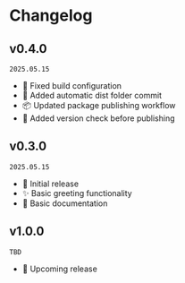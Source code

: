 <!--
🐞 Bug fix
🚀 New feature
💄 Perf
📝 Docs
⚡️ Code style
-->

# Changelog

## v0.4.0

`2025.05.15`

- 🔨 Fixed build configuration
- 🚀 Added automatic dist folder commit
- 📦 Updated package publishing workflow
- 🔄 Added version check before publishing

## v0.3.0

`2025.05.15`

- 🎉 Initial release
- ✨ Basic greeting functionality
- 📝 Basic documentation

## v1.0.0

`TBD`

- 🚧 Upcoming release

